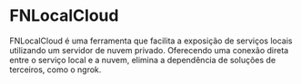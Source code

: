 # FNLocalCloud
FNLocalCloud é uma ferramenta que facilita a exposição de serviços locais utilizando um servidor de nuvem privado. Oferecendo uma conexão direta entre o serviço local e a nuvem, elimina a dependência de soluções de terceiros, como o ngrok. 
